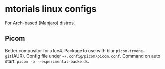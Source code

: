 # mtorials linux configs

For Arch-based (Manjaro) distros.

## Picom

Better compositor for xfce4. Package to use with blur `picom-tryone-git`(AUR). Config file under `~/.config/picom/picom.conf`.
Command on auto start: `picom -b --experimental-backends`.

